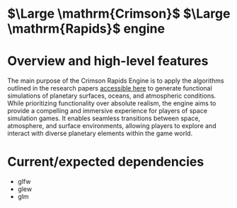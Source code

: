 # $\Large \mathrm{Crimson}$  $\Large \mathrm{Rapids}$ engine
# Overview and high-level features
The main purpose of the Crimson Rapids Engine is to apply the algorithms outlined in the research papers [accessible here](https://cescg.org/wp-content/uploads/2018/04/Michelic-Real-Time-Rendering-of-Procedurally-Generated-Planets-2.pdf) to generate functional simulations of planetary surfaces, oceans, and atmospheric conditions. While prioritizing functionality over absolute realism, the engine aims to provide a compelling and immersive experience for players of space simulation games. It enables seamless transitions between space, atmosphere, and surface environments, allowing players to explore and interact with diverse planetary elements within the game world.


# Current/expected dependencies
- glfw
- glew
- glm

